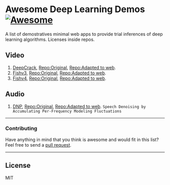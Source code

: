 # Awesome Deep Learning Demos [![Awesome](https://cdn.rawgit.com/sindresorhus/awesome/d7305f38d29fed78fa85652e3a63e154dd8e8829/media/badge.svg)](https://github.com/sindresorhus/awesome)

A list of demostratives minimal web apps to provide trial inferences of deep learning algorithms. Licenses inside repos.

## Video


1. [DeepCrack](https://deepcrackcpu.herokuapp.com/), [Repo:Original](https://github.com/yhlleo/DeepSegmentor), [Repo:Adapted to web](https://github.com/DZDL/crack-detector).
2. [Fishv3](https://fishv3.herokuapp.com/), [Repo:Original](https://github.com/Cuda-Chen/fish-yolo-grabcut), [Repo:Adapted to web](https://github.com/DZPeru/fishv3).
2. [Fishv4](https://fishv4.herokuapp.com/), [Repo:Original](#), [Repo:Adapted to web](https://github.com/DZPeru/fishv3).


## Audio

1. [DNP](#), [Repo:Original](#), [Repo:Adapted to web](#). `Speech Denoising by Accumulating Per-Frequency Modeling Fluctuations`

-----
### Contributing
Have anything in mind that you think is awesome and would fit in this list? Feel free to send a [pull request](https://github.com/DZDL/awesome-deep-learning-demos/pulls).

-----
## License
MIT

